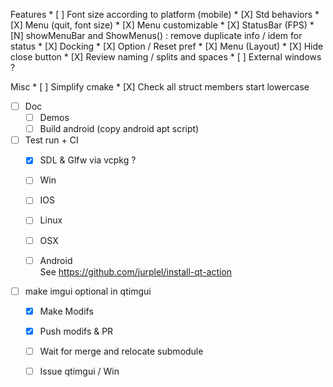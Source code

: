 Features
    * [ ] Font size according to platform (mobile)
    * [X] Std behaviors
        * [X] Menu (quit, font size)
        * [X] Menu customizable
        * [X] StatusBar (FPS)
        * [N] showMenuBar and ShowMenus() : remove duplicate info / idem for status
    * [X] Docking
        * [X] Option / Reset pref
        * [X] Menu (Layout)
        * [X] Hide close button
        * [X] Review naming / splits and spaces
        * [ ] External windows ?

Misc
    * [ ] Simplify cmake
    * [X] Check all struct members start lowercase

* [ ] Doc
    * [ ] Demos
    * [ ] Build android (copy android apt script)

* [ ] Test run + CI
    * [X] SDL & Glfw via vcpkg ?
    * [ ] Win
    * [ ] IOS
    * [ ] Linux
    * [ ] OSX
    * [ ] Android    
    See https://github.com/jurplel/install-qt-action

    
* [ ] make imgui optional in qtimgui
    * [X] Make Modifs
    * [X] Push modifs & PR
    * [ ] Wait for merge and relocate submodule
    * [ ] Issue qtimgui / Win
    